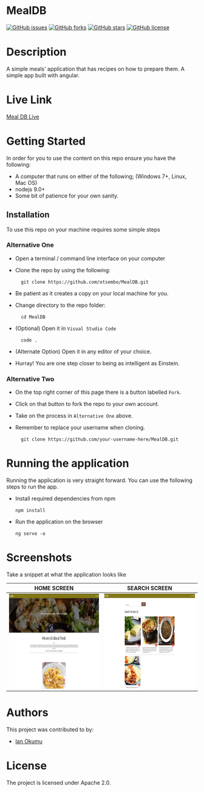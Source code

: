 # MealDB


[![GitHub issues](https://img.shields.io/github/issues/otsembo/MC52Catchups-Flask)](https://github.com/otsembo/MC52Catchups-Flask/issues) [![GitHub forks](https://img.shields.io/github/forks/otsembo/MC52Catchups-Flask)](https://github.com/otsembo/MC52Catchups-Flask/network) [![GitHub stars](https://img.shields.io/github/stars/otsembo/MC52Catchups-Flask)](https://github.com/otsembo/MC52Catchups-Flask/stargazers) [![GitHub license](https://img.shields.io/github/license/otsembo/MC52Catchups-Flask)](https://github.com/otsembo/MC52Catchups-Flask/blob/main/LICENSE)

# Description
A simple meals' application that has recipes on how to prepare them. 
A simple app built with angular.

# Live Link

[Meal DB Live](https://otsembo.github.io/MealDB)

# Getting Started
In order for you to use the content on this repo ensure you have the following:

- A computer that runs on either of the following; (Windows 7+, Linux, Mac OS)
- nodejs 9.0+
- Some bit of patience for your own sanity.

## Installation

To use this repo on your machine requires some simple steps

### Alternative One

- Open a terminal / command line interface on your computer
- Clone the repo by using the following:

        git clone https://github.com/otsembo/MealDB.git

- Be patient as it creates a copy on your local machine for you.
- Change directory to the repo folder:

        cd MealDB

- (Optional) Open it in ``Visual Studio Code``

        code .

- (Alternate Option) Open it in any editor of your choice.
- Hurray! You are one step closer to being as intelligent as Einstein.

### Alternative Two

- On the top right corner of this page there is a button labelled ``Fork``.
- Click on that button to fork the repo to your own account.
- Take on the process in ``Alternative One`` above.
- Remember to replace your username when cloning.

        git clone https://github.com/your-username-here/MealDB.git

# Running the application

Running the application is very straight forward. You can use the following steps to run the app.

- Install required dependencies from npm

      npm install
- Run the application on the browser

      ng serve -o

# Screenshots

Take a snippet at what the application looks like

| HOME SCREEN                                 | SEARCH SCREEN                                 |
|---------------------------------------------|-----------------------------------------------|
| <img src="screens/home.png" height="250px"> | <img src="screens/search.png" height="250px"> |

# Authors
This project was contributed to by:
- [Ian Okumu](https://github.com/otsembo/)

# License
The project is licensed under Apache 2.0.
